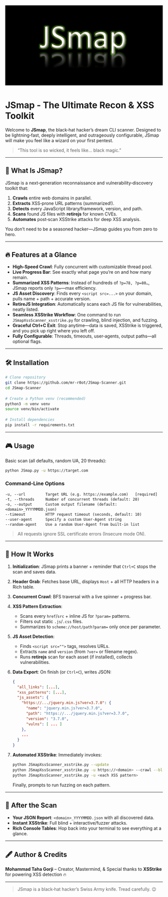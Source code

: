 # ![JSmap Logo](logo.png)

# JSmap - The Ultimate Recon & XSS Toolkit

Welcome to **JSmap**, the black‑hat hacker’s dream CLI scanner. Designed to be lightning‑fast, deeply intelligent, and outrageously configurable, JSmap will make you feel like a wizard on your first pentest.

> “This tool is so wicked, it feels like... black magic.”

---

## 🚀 What Is JSmap?

JSmap is a next‑generation reconnaissance and vulnerability‑discovery toolkit that:

1. **Crawls** entire web domains in parallel.
2. **Extracts** XSS‑prone URL patterns (summarized!).
3. **Detects** every JavaScript library/framework, version, and path.
4. **Scans** found JS files with **retirejs** for known CVEs.
5. **Automates** post‑scan XSStrike attacks for deep XSS analysis.

You don’t need to be a seasoned hacker—JSmap guides you from zero to hero.

---

## 🔥 Features at a Glance

* **High‑Speed Crawl**: Fully concurrent with customizable thread pool.
* **Live Progress Bar**: See exactly what page you’re on and how many remain.
* **Summarized XSS Patterns**: Instead of hundreds of `?p=78, ?p=80…`, JSmap reports only `?p=`—max efficiency.
* **JS Asset Discovery**: Finds every `<script src=...>` on your domain, pulls name + path + accurate version.
* **RetireJS Integration**: Automatically scans each JS file for vulnerabilities, neatly listed.
* **Seamless XSStrike Workflow**: One command to run `JSmapXssScanner_xsstrike.py` for crawling, blind injection, and fuzzing.
* **Graceful Ctrl+C Exit**: Stop anytime—data is saved, XSStrike is triggered, and you pick up right where you left off.
* **Fully Configurable**: Threads, timeouts, user‑agents, output paths—all optional flags.

---

## 🛠 Installation

```bash
# Clone repository
git clone https://github.com/mr-r0ot/JSmap-Scanner.git
cd JSmap-Scanner

# Create a Python venv (recommended)
python3 -m venv venv
source venv/bin/activate

# Install dependencies
pip install -r requirements.txt
```

---

## 🎮 Usage

Basic scan (all defaults, random UA, 20 threads):

```bash
python JSmap.py -u https://target.com
```

### Command‑Line Options

```text
-u, --url         Target URL (e.g. https://example.com)   [required]
-t, --threads     Number of concurrent threads (default: 20)
-o, --output      Custom output filename (default: <domain>_YYYYMMDD.json)
--timeout         HTTP request timeout (seconds, default: 10)
--user-agent      Specify a custom User‑Agent string
--random-agent    Use a random User‑Agent from built‑in list
```

> All requests ignore SSL certificate errors (Insecure mode ON).

---

## 🧐 How It Works

1. **Initialization**: JSmap prints a banner + reminder that `Ctrl+C` stops the scan and saves data.
2. **Header Grab**: Fetches base URL, displays `Host` + all HTTP headers in a Rich table.
3. **Concurrent Crawl**: BFS traversal with a live spinner + progress bar.
4. **XSS Pattern Extraction**:

   * Scans every `href`/`src` + inline JS for `?param=` patterns.
   * Filters out static `.js`/`.css` files.
   * Summarizes to `scheme://host/path?param=` only once per parameter.
5. **JS Asset Detection**:

   * Finds `<script src="">` tags, resolves URLs.
   * Extracts `name` and `version` (from `?ver=` or filename regex).
   * Runs **retirejs** scan for each asset (if installed), collects vulnerabilities.
6. **Data Export**: On finish (or `Ctrl+C`), writes JSON:

   ```json
   {
     "all_links": [...],
     "xss_patterns": [...],
     "js_assets": {
       "https://.../jquery.min.js?ver=3.7.0": {
         "name": "jquery.min.js?ver=3.7.0",
         "path": "https://.../jquery.min.js?ver=3.7.0",
         "version": "3.7.0",
         "vulns": [ ... ]
       },
       ...
     }
   }
   ```
7. **Automated XSStrike**: Immediately invokes:

   ```bash
   python JSmapXssScanner_xsstrike.py --update
   python JSmapXssScanner_xsstrike.py -u https://<domain> --crawl --blind
   python JSmapXssScanner_xsstrike.py -u <each XSS pattern>
   ```

   Finally, prompts to run fuzzing on each pattern.

---

## 🎁 After the Scan

* **Your JSON Report**: `<domain>_YYYYMMDD.json` with all discovered data.
* **Instant XSStrike**: Full blind + interactive/fuzzer attacks.
* **Rich Console Tables**: Hop back into your terminal to see everything at a glance.

---

## 🖋️ Author & Credits

**Mohammad Taha Gorji** – Creator, Mastermind, & 
Special thanks to **XSStrike** for powering XSS detection 🔥

---

> JSmap is a black‑hat hacker’s Swiss Army knife. Tread carefully. 😉
